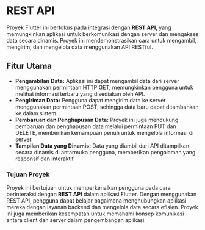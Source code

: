 # REST API

Proyek Flutter ini berfokus pada integrasi dengan **REST API**, yang memungkinkan aplikasi untuk berkomunikasi dengan server dan mengakses data secara dinamis. Proyek ini mendemonstrasikan cara untuk mengambil, mengirim, dan mengelola data menggunakan API RESTful.

## Fitur Utama
- **Pengambilan Data:** Aplikasi ini dapat mengambil data dari server menggunakan permintaan HTTP GET, memungkinkan pengguna untuk melihat informasi terbaru yang disediakan oleh API.
- **Pengiriman Data:** Pengguna dapat mengirim data ke server menggunakan permintaan POST, sehingga data baru dapat ditambahkan ke dalam sistem.
- **Pembaruan dan Penghapusan Data:** Proyek ini juga mendukung pembaruan dan penghapusan data melalui permintaan PUT dan DELETE, memberikan kemampuan penuh untuk mengelola informasi di server.
- **Tampilan Data yang Dinamis:** Data yang diambil dari API ditampilkan secara dinamis di antarmuka pengguna, memberikan pengalaman yang responsif dan interaktif.

### Tujuan Proyek
Proyek ini bertujuan untuk memperkenalkan pengguna pada cara berinteraksi dengan **REST API** dalam aplikasi Flutter. Dengan menggunakan REST API, pengguna dapat belajar bagaimana menghubungkan aplikasi mereka dengan layanan backend dan mengelola data secara efisien. Proyek ini juga memberikan kesempatan untuk memahami konsep komunikasi antara client dan server dalam pengembangan aplikasi.
